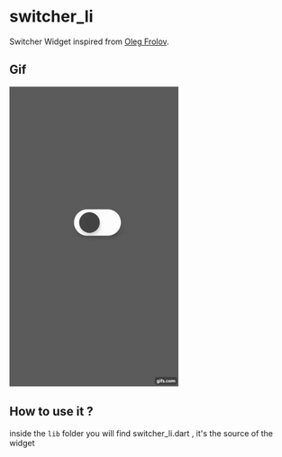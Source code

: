 # switcher_li
Switcher Widget inspired from [Oleg Frolov](https://dribbble.com/shots/6041286-Switcher-LI).

## Gif 

<img src="https://github.com/DokkarRachidReda/Flutter-Switcher-Widget/blob/master/switcher.gif" width="300"/>

## How to use it ? 

inside the ``` lib ``` folder you will find switcher_li.dart , it's the source of the widget 

##
